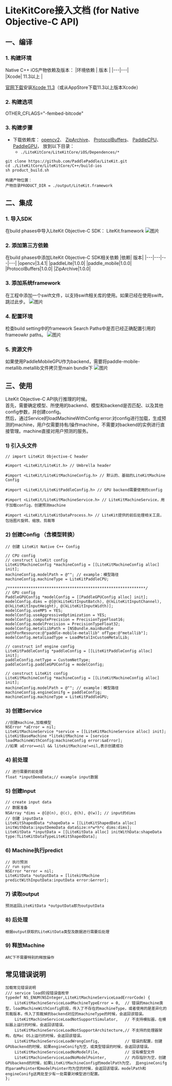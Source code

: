 # LiteKitCore接入文档 (for Native Objective-C API)


## 一、编译
### 1. 构建环境
Native C++ iOS产物依赖及版本：
|环境依赖 | 版本 |
|---|---|  
|Xcode| 11.3以上 |  

[官网下载](https://developer.apple.com/download/more/)安装[Xcode 11.3](https://download.developer.apple.com/Developer_Tools/Xcode_11.3/Xcode_11.3.xip)（或从AppStore下载11.3以上版本Xcode）


### 2. 构建选项
OTHER_CFLAGS="-fembed-bitcode"



### 3. 构建步骤
- 下载依赖库：
[opencv2](https://gitee.com/paddlepaddle/LiteKit/tree/main/iOS/LiteKitCoreOCDependency/opencv2/0.0.9/)、
[ZipArchive](https://gitee.com/paddlepaddle/LiteKit/tree/main/iOS/LiteKitCoreOCDependency/ZipArchive/0.0.9/)、
[ProtocolBuffers](https://gitee.com/paddlepaddle/LiteKit/tree/main/iOS/LiteKitCoreOCDependency/ProtocolBuffers/0.0.9/)、
[PaddleCPU](https://gitee.com/paddlepaddle/LiteKit/tree/main/iOS/LiteKitCoreOCDependency/PaddleLite/0.0.9/)、
[PaddleGPU](https://gitee.com/paddlepaddle/LiteKit/tree/main/iOS/LiteKitCoreOCDependency/paddle_mobile/0.0.9/)，
放到以下目录：
    - `./LiteKitCore/LiteKitCore/iOS/Dependences/*`


```
git clone https://github.com/PaddlePaddle/LiteKit.git
cd ./LiteKitCore/LiteKitCore/C++/build-ios
sh product_build.sh 
 
构建产物位置：
产物目录PRODUCT_DIR = ./output/LiteKit.framework
```

## 二、集成
### 1. 导入SDK
在build phases中导入LiteKit Objective-C SDK： LiteKit.framework
![图片](/Doc/Resources/2_1.png)

### 2. 添加第三方依赖
在build phases中添加LiteKit Objective-C SDK相关依赖
|依赖| 版本|
|---|---|---|---|
|opencv|3.4.1|
|paddleLite|1.0.0|
|paddle_mobile|1.0.0|
|ProtocolBuffers|1.0.0|
|ZipArchive|1.0.0|

### 3. 添加系统framework
在工程中添加一个swift文件，以支持swift相关库的使用。如果已经在使用swift，跳过此步。
![图片](/Doc/Resources/2_2.png)

### 4. 配置环境
检查build setting中的framework Search Paths中是否已经正确配置引用的frameowkr paths。
![图片](/Doc/Resources/2_3.png)

### 5. 资源文件
如果使用PaddleMobileGPU作为backend，需要将paddle-mobile-metallib.metallib文件拷贝至main bundle下
![图片](/Doc/Resources/2_4.png)

## 三、使用
LiteKit Objective-C API执行推理的时候。
   <br>首先，需要确定模型、所使用的backend、模型和backend是否匹配、以及其他config参数，并创建config。
   <br>然后，通过Service的loadMachineWithConfig:error:对config进行加载，生成预测的machine，用户仅需要持有/操作machine，不需要对backend的实例进行直接管理。machine直接对用户预测的服务。


### 1) 引入头文件
```
// import LiteKit Objective-C header

#import <LiteKit/LiteKit.h> // Umbrella header

#import <LiteKit/LiteKitMachineConfig.h> // 默认的、基础的LiteKitMachine Config

#import <LiteKit/LiteKitPaddleConfig.h> // GPU backend需要使用的config

#import <LiteKit/LiteKitMachineService.h> // LiteKitMachineService，用于加载config，创建预测machine

#import <LiteKit/LiteKitDataProcess.h> // LiteKit提供的前后处理相关工具，包括图片旋转、缩放、剪裁等
```
### 2) 创建Config （含模型转换）
```
// 创建 LiteKit Native C++ Config

// CPU config
// construct LiteKit config
LiteKitMachineConfig *machineConfig = [[LiteKitMachineConfig alloc] init];
machineConfig.modelPath = @""; // example：模型路径
machineConfig.machineType = LiteKitPaddleCPU;

/************************************************************/
// GPU config
PaddleGPUConfig *modelConfig = [[PaddleGPUConfig alloc] init];
modelConfig.dims = @[@(kLiteKitInputBatch), @(kLiteKitInputChannel), @(kLiteKitInputHeight), @(kLiteKitInputWidth)];
modelConfig.useMPS = YES;
modelConfig.useAggressiveOptimization = YES;
modelConfig.computePrecision = PrecisionTypeFloat16;
modelConfig.modelPrecision = PrecisionTypeFloat32;
modelConfig.metalLibPath = [NSBundle.mainBundle pathForResource:@"paddle-mobile-metallib" ofType:@"metallib"];
modelConfig.metalLoadType = LoadMetalInCustomMetalLib;

// construct inf engine config
LiteKitPaddleConfig *paddleConfig = [[LiteKitPaddleConfig alloc] init];
paddleConfig.netType = CustomNetType;
paddleConfig.paddleGPUConfig = modelConfig;

// construct LiteKit config
LiteKitMachineConfig *machineConfig = [[LiteKitMachineConfig alloc] init];
machineConfig.modelPath = @""; // example：模型路径
machineConfig.engineConifg = paddleConfig;
machineConfig.machineType = LiteKitPaddleGPU;

```
### 3) 创建Service
```
//创建machine,加载模型
NSError *aError = nil;
LiteKitMachineService *service = [[LiteKitMachineService alloc] init];
LiteKitBaseMachine *litekitMachine = [service loadMachineWithConfig:machineConfig error:&aError];
//如果 aError==nil && litekitMachine!=nil,表示创建成功 
```
### 4) 前处理
```
// 进行需要的前处理
float *inputDemoData;// example input数据
```

### 5) 创建Input
```
// create input data
// 数据准备
NSArray *dims = @[@(n), @(c), @(h), @(w)]; // input的dims
// 创建 inputData
LiteKitShapedData *shapeData = [[LiteKitShapedData alloc] initWithData:inputDemoData dataSize:n*w*h*c dims:dims]; 
LiteKitData *inputData = [[LiteKitData alloc] initWithData:shapeData type:TLiteKitDataTypeLiteKitShapedData];
```
### 6) Machine执行predict
```
// 执行预测
// run sync
NSError *error = nil;
LiteKitData *outputData = [litekitMachine predictWithInputData:inputData error:&error];
```

### 7) 读取output
```
预测返回LiteKitData *outputData即为outputData
```
 
### 8) 后处理
```
根据output获取的LiteKitData类型及数据进行需要后处理
```

### 9) 释放Machine
```
ARC下不需要特别的释放操作
```

## 常见错误说明
```
加载常见错误说明
/// service load阶段错误值枚举
typedef NS_ENUM(NSInteger,LiteKitMachineServiceLoadErrorCode) {
    LiteKitMachineServiceLoadMachineTypeError = 0,  // 错误的machine类型，loadMachineWithConfig阶段，传入了不存在的machineType，或者使用的是差异化的剪裁版本，传入了剪裁掉的backend对应的machineType的时候，会返回该错误。
    LiteKitMachineServiceLoadNotSupportSimulator,   // 不支持模拟器，在模拟器上运行的时候，会返回该错误。
    LiteKitMachineServiceLoadNotSupportArchitecture,// 不支持的处理器架构，在Mac OS上运行的时候，会返回该错误。
    LiteKitMachineServiceLoadWrongConfig,           // 错误的配置，创建GPUbackend的时候，如果engineConifg为空，或类型错误的时候，会返回该错误。
    LiteKitMachineServiceLoadNoModelFile,           // 没有模型文件
    LiteKitMachineServiceLoadNoModelPointer,        // 内存指针为空，创建GPUbackend的时候，如果LiteKitMachineConfig的modelPath为空， 且engineConifg的paramPointer和modelPointer均为空的时候，会返回该错误。modelPath和engineConifg这两处至少有一处需要对模型进行配置。
};
```
